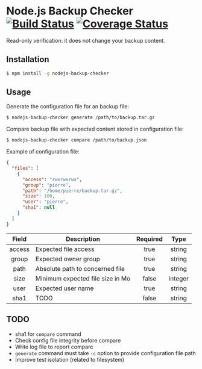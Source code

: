 # Node.js Backup Checker [![Build Status](https://travis-ci.org/FPierre/nodejs-backup-checker.svg?branch=master)](https://travis-ci.org/FPierre/nodejs-backup-checker) [![Coverage Status](https://coveralls.io/repos/fpierre/nodejs-backup-checker//badge.svg?branch=master)](https://coveralls.io/r/fpierre/nodejs-backup-checker/?branch=master)

Read-only verification: it does not change your backup content.

## Installation

```bash
$ npm install -g nodejs-backup-checker
```

## Usage

Generate the configuration file for an backup file:

```bash
$ nodejs-backup-checker generate /path/to/backup.tar.gz
```

Compare backup file with expected content stored in configuration file:

```bash
$ nodejs-backup-checker compare /path/to/backup.json
```

Example of configuration file:

```json
{
  "files": [
    {
      "access": "rwxrwxrwx",
      "group": "pierre",
      "path": "/home/pierre/backup.tar.gz",
      "size": 100,
      "user": "pierre",
      "sha1": null
    }
  ]
}
```

| Field  | Description                      | Required | Type    |
| :----: | -------------------------------- | :------: | :-----: |
| access | Expected file access             | true     | string  |
| group  | Expected owner group             | true     | string  |
| path   | Absolute path to concerned file  | true     | string  |
| size   | Minimum expected file size in Mo | false    | integer |
| user   | Expected user name               | true     | string  |
| sha1   | TODO                             | false    | string  |

## TODO

* sha1 for `compare` command
* Check config file integrity before compare
* Write log file to report compare
* `generate` command must take `-c` option to provide configuration file path
* Improve test isolation (related to filesystem)
